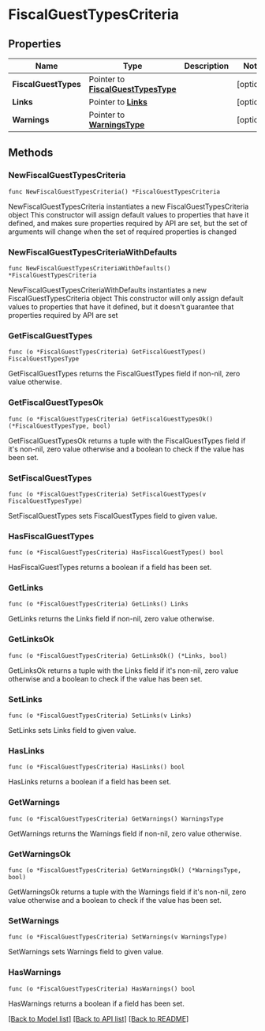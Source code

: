 # FiscalGuestTypesCriteria

## Properties

Name | Type | Description | Notes
------------ | ------------- | ------------- | -------------
**FiscalGuestTypes** | Pointer to [**FiscalGuestTypesType**](FiscalGuestTypesType.md) |  | [optional] 
**Links** | Pointer to [**Links**](Links.md) |  | [optional] 
**Warnings** | Pointer to [**WarningsType**](WarningsType.md) |  | [optional] 

## Methods

### NewFiscalGuestTypesCriteria

`func NewFiscalGuestTypesCriteria() *FiscalGuestTypesCriteria`

NewFiscalGuestTypesCriteria instantiates a new FiscalGuestTypesCriteria object
This constructor will assign default values to properties that have it defined,
and makes sure properties required by API are set, but the set of arguments
will change when the set of required properties is changed

### NewFiscalGuestTypesCriteriaWithDefaults

`func NewFiscalGuestTypesCriteriaWithDefaults() *FiscalGuestTypesCriteria`

NewFiscalGuestTypesCriteriaWithDefaults instantiates a new FiscalGuestTypesCriteria object
This constructor will only assign default values to properties that have it defined,
but it doesn't guarantee that properties required by API are set

### GetFiscalGuestTypes

`func (o *FiscalGuestTypesCriteria) GetFiscalGuestTypes() FiscalGuestTypesType`

GetFiscalGuestTypes returns the FiscalGuestTypes field if non-nil, zero value otherwise.

### GetFiscalGuestTypesOk

`func (o *FiscalGuestTypesCriteria) GetFiscalGuestTypesOk() (*FiscalGuestTypesType, bool)`

GetFiscalGuestTypesOk returns a tuple with the FiscalGuestTypes field if it's non-nil, zero value otherwise
and a boolean to check if the value has been set.

### SetFiscalGuestTypes

`func (o *FiscalGuestTypesCriteria) SetFiscalGuestTypes(v FiscalGuestTypesType)`

SetFiscalGuestTypes sets FiscalGuestTypes field to given value.

### HasFiscalGuestTypes

`func (o *FiscalGuestTypesCriteria) HasFiscalGuestTypes() bool`

HasFiscalGuestTypes returns a boolean if a field has been set.

### GetLinks

`func (o *FiscalGuestTypesCriteria) GetLinks() Links`

GetLinks returns the Links field if non-nil, zero value otherwise.

### GetLinksOk

`func (o *FiscalGuestTypesCriteria) GetLinksOk() (*Links, bool)`

GetLinksOk returns a tuple with the Links field if it's non-nil, zero value otherwise
and a boolean to check if the value has been set.

### SetLinks

`func (o *FiscalGuestTypesCriteria) SetLinks(v Links)`

SetLinks sets Links field to given value.

### HasLinks

`func (o *FiscalGuestTypesCriteria) HasLinks() bool`

HasLinks returns a boolean if a field has been set.

### GetWarnings

`func (o *FiscalGuestTypesCriteria) GetWarnings() WarningsType`

GetWarnings returns the Warnings field if non-nil, zero value otherwise.

### GetWarningsOk

`func (o *FiscalGuestTypesCriteria) GetWarningsOk() (*WarningsType, bool)`

GetWarningsOk returns a tuple with the Warnings field if it's non-nil, zero value otherwise
and a boolean to check if the value has been set.

### SetWarnings

`func (o *FiscalGuestTypesCriteria) SetWarnings(v WarningsType)`

SetWarnings sets Warnings field to given value.

### HasWarnings

`func (o *FiscalGuestTypesCriteria) HasWarnings() bool`

HasWarnings returns a boolean if a field has been set.


[[Back to Model list]](../README.md#documentation-for-models) [[Back to API list]](../README.md#documentation-for-api-endpoints) [[Back to README]](../README.md)


